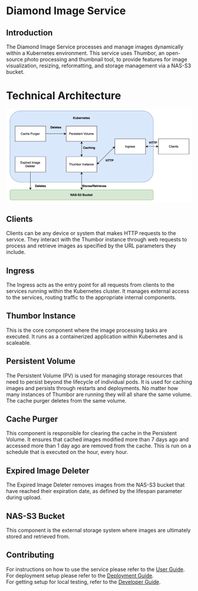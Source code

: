 # Diamond Image Service

## Introduction

The Diamond Image Service processes and manage images dynamically within a Kubernetes environment. This service uses Thumbor, an open-source photo processing and thumbnail tool, to provide features for image visualization, resizing, reformatting, and storage management via a NAS-S3 bucket.

# Technical Architecture

![Thumbor Architecture](thumbor/assets/ThumborArchitecture.png)

## Clients
Clients can be any device or system that makes HTTP requests to the service. They interact with the Thumbor instance through web requests to process and retrieve images as specified by the URL parameters they include.

## Ingress  
The Ingress acts as the entry point for all requests from clients to the services running within the Kubernetes cluster. It manages external access to the services, routing traffic to the appropriate internal components.

## Thumbor Instance 
This is the core component where the image processing tasks are executed. It runs as a containerized application within Kubernetes and is scaleable.

## Persistent Volume 
The Persistent Volume (PV) is used for managing storage resources that need to persist beyond the lifecycle of individual pods. It is used for caching images and persists through restarts and deployments. No matter how many instances of Thumbor are running they will all share the same volume. The cache purger deletes from the same volume.

## Cache Purger
This component is responsible for clearing the cache in the Persistent Volume. It ensures that cached images modified more than 7 days ago and accessed more than 1 day ago are removed from the cache. This is run on a schedule that is executed on the hour, every hour.

## Expired Image Deleter
The Expired Image Deleter removes images from the NAS-S3 bucket that have reached their expiration date, as defined by the lifespan parameter during upload. 

## NAS-S3 Bucket
This component is the external storage system where images are ultimately stored and retrieved from.

## Contributing
For instructions on how to use the service please refer to the [User Guide](/docs/user_guide.md).  
For deployment setup please refer to the [Deployment Guide](/docs/deployment_guide.md).  
For getting setup for local testing, refer to the [Developer Guide](/docs/developer_setup.md).  
